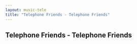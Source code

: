 ```yaml
---
layout: music-tele
title: "Telephone Friends - Telephone Friends"
---
```


## Telephone Friends - Telephone Friends